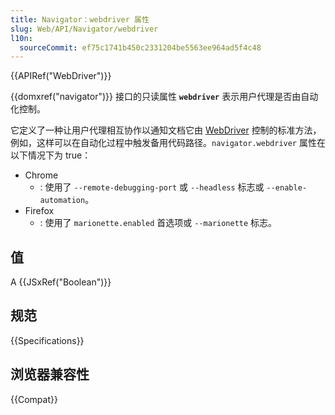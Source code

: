 ```yaml
---
title: Navigator：webdriver 属性
slug: Web/API/Navigator/webdriver
l10n:
  sourceCommit: ef75c1741b450c2331204be5563ee964ad5f4c48
---
```


{{APIRef("WebDriver")}}

{{domxref("navigator")}} 接口的只读属性 **`webdriver`** 表示用户代理是否由自动化控制。

它定义了一种让用户代理相互协作以通知文档它由 [WebDriver](/zh-CN/docs/Web/WebDriver) 控制的标准方法，例如，这样可以在自动化过程中触发备用代码路径。`navigator.webdriver` 属性在以下情况下为 true：

- Chrome
  - : 使用了 `--remote-debugging-port` 或 `--headless` 标志或 `--enable-automation`。
- Firefox
  - : 使用了 `marionette.enabled` 首选项或 `--marionette` 标志。

## 值

A {{JSxRef("Boolean")}}

## 规范

{{Specifications}}

## 浏览器兼容性

{{Compat}}
